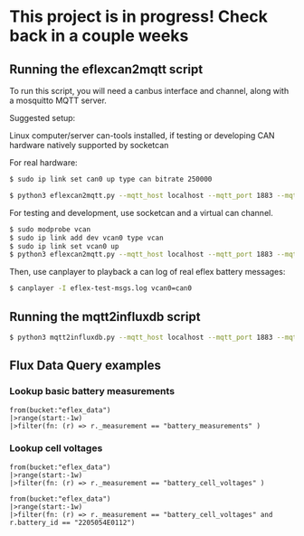 # This project is in progress! Check back in a couple weeks

## Running the eflexcan2mqtt script

To run this script, you will need a canbus interface and channel, along with a mosquitto MQTT server.

Suggested setup:

Linux computer/server
can-tools installed, if testing or developing
CAN hardware natively supported by socketcan

For real hardware:

```bash
$ sudo ip link set can0 up type can bitrate 250000
```

```bash
$ python3 eflexcan2mqtt.py --mqtt_host localhost --mqtt_port 1883 --mqtt_topic eflexbatteries --can_interface socketcan --can_channel can0
```


For testing and development, use socketcan and a virtual can channel.

```bash
$ sudo modprobe vcan
$ sudo ip link add dev vcan0 type vcan
$ sudo ip link set vcan0 up
$ python3 eflexcan2mqtt.py --mqtt_host localhost --mqtt_port 1883 --mqtt_topic eflexbatteries --can_interface socketcan --can_channel vcan0
```

Then, use canplayer to playback a can log of real eflex battery messages:

```bash
$ canplayer -I eflex-test-msgs.log vcan0=can0

```


## Running the mqtt2influxdb script

```bash
$ python3 mqtt2influxdb.py --mqtt_host localhost --mqtt_port 1883 --mqtt_topic eflexbatteries --influxdbhost http://localhost:8086 --influxdbtoken influxdb-api-token --influxdborg eflex_data --influxdbbucket eflex_data
```


## Flux Data Query examples

### Lookup basic battery measurements

```
from(bucket:"eflex_data")
|>range(start:-1w)
|>filter(fn: (r) => r._measurement == "battery_measurements" )
```

### Lookup cell voltages

```
from(bucket:"eflex_data")
|>range(start:-1w)
|>filter(fn: (r) => r._measurement == "battery_cell_voltages" )
```

```
from(bucket:"eflex_data")
|>range(start:-1w)
|>filter(fn: (r) => r._measurement == "battery_cell_voltages" and r.battery_id == "2205054E0112")
```

